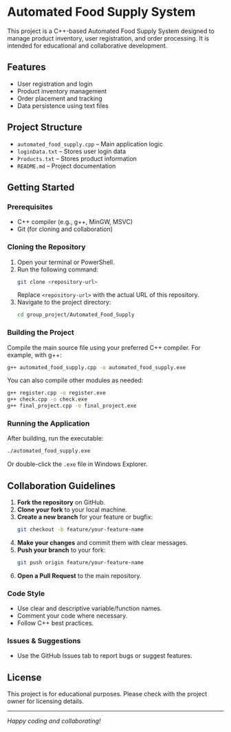 # Automated Food Supply System

This project is a C++-based Automated Food Supply System designed to manage product inventory, user registration, and order processing. It is intended for educational and collaborative development.

## Features
- User registration and login
- Product inventory management
- Order placement and tracking
- Data persistence using text files

## Project Structure
- `automated_food_supply.cpp` – Main application logic
- `loginData.txt` – Stores user login data
- `Products.txt` – Stores product information
- `README.md` – Project documentation

## Getting Started

### Prerequisites
- C++ compiler (e.g., g++, MinGW, MSVC)
- Git (for cloning and collaboration)

### Cloning the Repository
1. Open your terminal or PowerShell.
2. Run the following command:
   ```sh
   git clone <repository-url>
   ```
   Replace `<repository-url>` with the actual URL of this repository.
3. Navigate to the project directory:
   ```sh
   cd group_project/Automated_Food_Supply
   ```

### Building the Project
Compile the main source file using your preferred C++ compiler. For example, with g++:
```sh
g++ automated_food_supply.cpp -o automated_food_supply.exe
```
You can also compile other modules as needed:
```sh
g++ register.cpp -o register.exe
g++ check.cpp -o check.exe
g++ final_project.cpp -o final_project.exe
```

### Running the Application
After building, run the executable:
```sh
./automated_food_supply.exe
```
Or double-click the `.exe` file in Windows Explorer.

## Collaboration Guidelines

1. **Fork the repository** on GitHub.
2. **Clone your fork** to your local machine.
3. **Create a new branch** for your feature or bugfix:
   ```sh
   git checkout -b feature/your-feature-name
   ```
4. **Make your changes** and commit them with clear messages.
5. **Push your branch** to your fork:
   ```sh
   git push origin feature/your-feature-name
   ```
6. **Open a Pull Request** to the main repository.

### Code Style
- Use clear and descriptive variable/function names.
- Comment your code where necessary.
- Follow C++ best practices.

### Issues & Suggestions
- Use the GitHub Issues tab to report bugs or suggest features.

## License
This project is for educational purposes. Please check with the project owner for licensing details.

---

*Happy coding and collaborating!*
